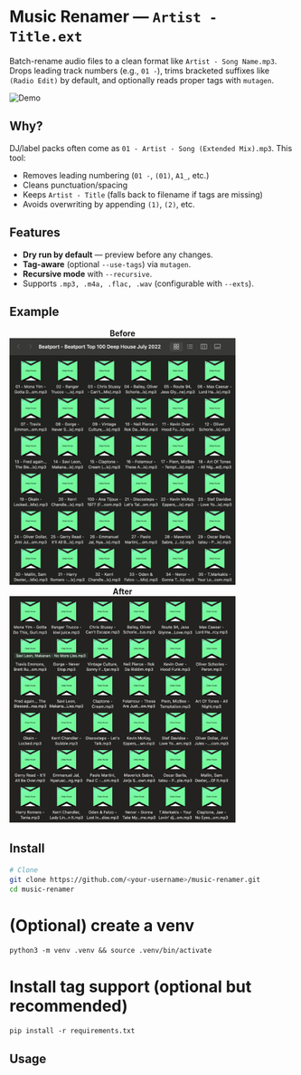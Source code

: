 # Music Renamer — `Artist - Title.ext`

Batch-rename audio files to a clean format like `Artist - Song Name.mp3`.  
Drops leading track numbers (e.g., `01 -`), trims bracketed suffixes like `(Radio Edit)` by default, and optionally reads proper tags with `mutagen`.

![Demo](docs/demo.png) <!-- optional: add later or remove this line -->

## Why?
DJ/label packs often come as `01 - Artist - Song (Extended Mix).mp3`. This tool:
- Removes leading numbering (`01 -`, `(01)`, `A1_`, etc.)
- Cleans punctuation/spacing
- Keeps `Artist - Title` (falls back to filename if tags are missing)
- Avoids overwriting by appending `(1)`, `(2)`, etc.

## Features
- **Dry run by default** — preview before any changes.
- **Tag-aware** (optional `--use-tags`) via `mutagen`.
- **Recursive mode** with `--recursive`.
- Supports `.mp3, .m4a, .flac, .wav` (configurable with `--exts`).

## Example

<p float="left" align="center">
  <div style="display:inline-block; margin-right:20px; text-align:center;">
    <strong>Before</strong><br/>
    <img src="Musicrenamer_Before.png" width="400"/>
  </div>
  
  <div style="display:inline-block; text-align:center;">
    <strong>After</strong><br/>
    <img src="Musicrenamer_After.png" width="400"/>
  </div>
</p>

## Install

```bash
# Clone
git clone https://github.com/<your-username>/music-renamer.git
cd music-renamer
```

# (Optional) create a venv
```
python3 -m venv .venv && source .venv/bin/activate
```

# Install tag support (optional but recommended)
```
pip install -r requirements.txt
```


## Usage

